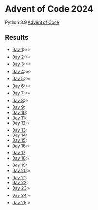# Advent of Code 2024

Python 3.9 [Advent of Code](https://adventofcode.com/)

## Results

* [Day 1](Day1):⭐️⭐️
* [Day 2](Day2):⭐️⭐️
* [Day 3](Day3):⭐️⭐️
* [Day 4](Day4):⭐️⭐️
* [Day 5](Day5):⭐️⭐️
* [Day 6](Day6):⭐️⭐️
* [Day 7](Day7):⭐️⭐️
* [Day 8](Day8):⭐️
* [Day 9](Day9):
* [Day 10](Day10):
* [Day 11](Day11):
* [Day 12](Day12):⭐️
* [Day 13](Day13):
* [Day 14](Day14):
* [Day 15](Day15):
* [Day 16](Day16):⭐️
* [Day 17](Day17):
* [Day 18](Day18):⭐️
* [Day 19](Day19):
* [Day 20](Day20):⭐️
* [Day 21](Day21):
* [Day 22](Day22):
* [Day 23](Day23):⭐️
* [Day 24](Day24):⭐️
* [Day 25](Day25):⭐️
